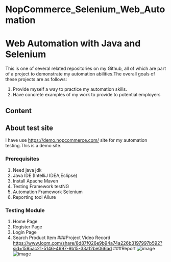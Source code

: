 # NopCommerce_Selenium_Web_Automation


# Web Automation with Java and Selenium

This is one of several related repositories on my Github, all of which are part of a project to demonstrate my automation abilities.The overall goals of these projects are as follows:

1. Provide myself a way to practice my automation skills.
2. Have concrete examples of my work to provide to potential employers



## Content




## About test site

I have use https://demo.nopcommerce.com/ site for my automation testing.This is a demo site.

### Prerequisites
1. Need java jdk 
2. Java IDE (IntelliJ IDEA,Eclipse)
3. Install Apache Maven
4. Testing Framework testNG 
5. Automation Framework Selenium
6. Reporting tool Allure
### Testing Module
1. Home Page
1. Register Page  
2. Login Page
3. Search Product Item
###Project Video Record
https://www.loom.com/share/8d87f026e9b94a74a226b3197997b592?sid=1595ac21-5146-4997-9b15-33a12be066ad
###Report
![image](https://github.com/iftekher148/NopCommerce_Selenium_Web_Automation/assets/37367596/ce6dd869-625c-4914-bb99-6eee9ffa16b2)
![image](https://github.com/iftekher148/NopCommerce_Selenium_Web_Automation/assets/37367596/fa61dbfb-b942-4bd7-b534-5e18484c5747)







